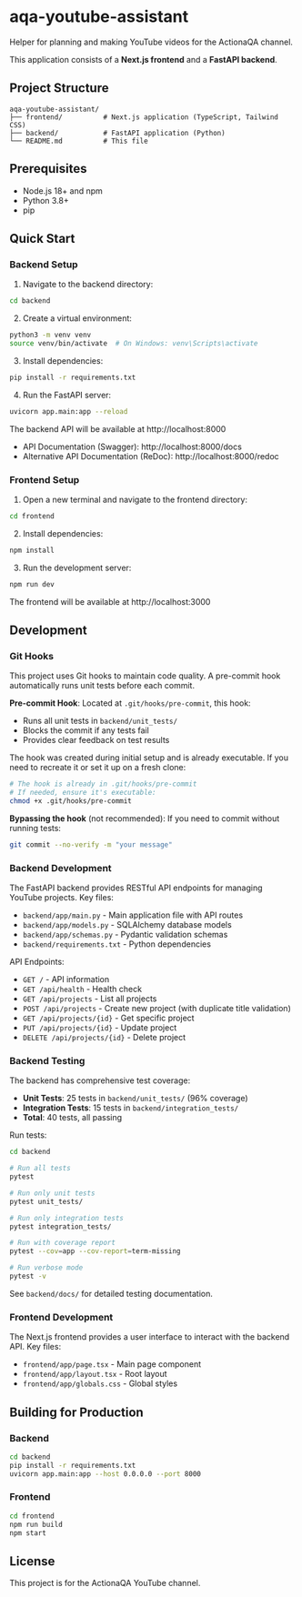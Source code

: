 # aqa-youtube-assistant

Helper for planning and making YouTube videos for the ActionaQA channel.

This application consists of a **Next.js frontend** and a **FastAPI backend**.

## Project Structure

```
aqa-youtube-assistant/
├── frontend/          # Next.js application (TypeScript, Tailwind CSS)
├── backend/           # FastAPI application (Python)
└── README.md          # This file
```

## Prerequisites

- Node.js 18+ and npm
- Python 3.8+
- pip

## Quick Start

### Backend Setup

1. Navigate to the backend directory:
```bash
cd backend
```

2. Create a virtual environment:
```bash
python3 -m venv venv
source venv/bin/activate  # On Windows: venv\Scripts\activate
```

3. Install dependencies:
```bash
pip install -r requirements.txt
```

4. Run the FastAPI server:
```bash
uvicorn app.main:app --reload
```

The backend API will be available at http://localhost:8000

- API Documentation (Swagger): http://localhost:8000/docs
- Alternative API Documentation (ReDoc): http://localhost:8000/redoc

### Frontend Setup

1. Open a new terminal and navigate to the frontend directory:
```bash
cd frontend
```

2. Install dependencies:
```bash
npm install
```

3. Run the development server:
```bash
npm run dev
```

The frontend will be available at http://localhost:3000

## Development

### Git Hooks

This project uses Git hooks to maintain code quality. A pre-commit hook automatically runs unit tests before each commit.

**Pre-commit Hook**: Located at `.git/hooks/pre-commit`, this hook:
- Runs all unit tests in `backend/unit_tests/`
- Blocks the commit if any tests fail
- Provides clear feedback on test results

The hook was created during initial setup and is already executable. If you need to recreate it or set it up on a fresh clone:

```bash
# The hook is already in .git/hooks/pre-commit
# If needed, ensure it's executable:
chmod +x .git/hooks/pre-commit
```

**Bypassing the hook** (not recommended): If you need to commit without running tests:
```bash
git commit --no-verify -m "your message"
```

### Backend Development

The FastAPI backend provides RESTful API endpoints for managing YouTube projects. Key files:

- `backend/app/main.py` - Main application file with API routes
- `backend/app/models.py` - SQLAlchemy database models
- `backend/app/schemas.py` - Pydantic validation schemas
- `backend/requirements.txt` - Python dependencies

API Endpoints:
- `GET /` - API information
- `GET /api/health` - Health check
- `GET /api/projects` - List all projects
- `POST /api/projects` - Create new project (with duplicate title validation)
- `GET /api/projects/{id}` - Get specific project
- `PUT /api/projects/{id}` - Update project
- `DELETE /api/projects/{id}` - Delete project

### Backend Testing

The backend has comprehensive test coverage:

- **Unit Tests**: 25 tests in `backend/unit_tests/` (96% coverage)
- **Integration Tests**: 15 tests in `backend/integration_tests/`
- **Total**: 40 tests, all passing

Run tests:
```bash
cd backend

# Run all tests
pytest

# Run only unit tests
pytest unit_tests/

# Run only integration tests
pytest integration_tests/

# Run with coverage report
pytest --cov=app --cov-report=term-missing

# Run verbose mode
pytest -v
```

See `backend/docs/` for detailed testing documentation.

### Frontend Development

The Next.js frontend provides a user interface to interact with the backend API. Key files:

- `frontend/app/page.tsx` - Main page component
- `frontend/app/layout.tsx` - Root layout
- `frontend/app/globals.css` - Global styles

## Building for Production

### Backend
```bash
cd backend
pip install -r requirements.txt
uvicorn app.main:app --host 0.0.0.0 --port 8000
```

### Frontend
```bash
cd frontend
npm run build
npm start
```

## License

This project is for the ActionaQA YouTube channel.

